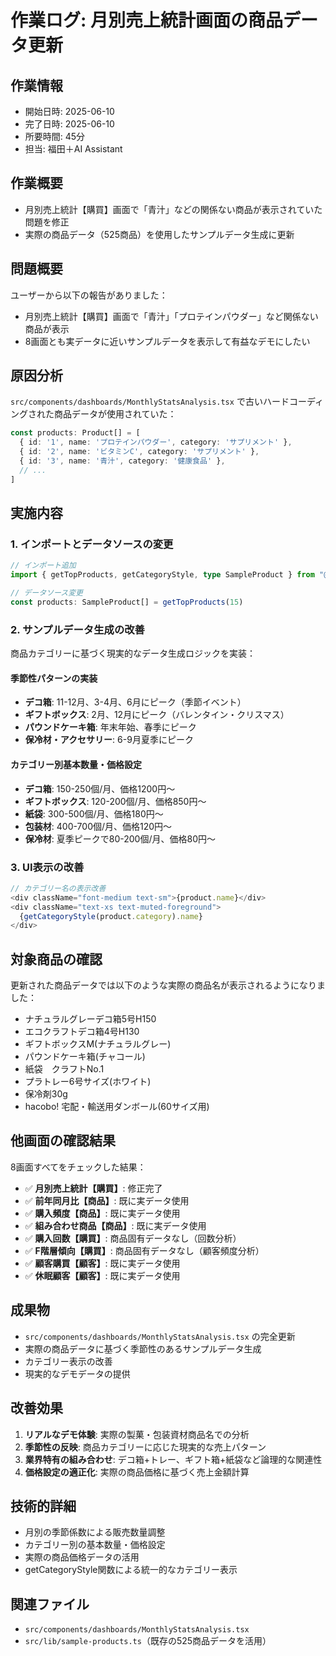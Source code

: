 # 作業ログ: 月別売上統計画面の商品データ更新

## 作業情報
- 開始日時: 2025-06-10 
- 完了日時: 2025-06-10
- 所要時間: 45分
- 担当: 福田＋AI Assistant

## 作業概要
- 月別売上統計【購買】画面で「青汁」などの関係ない商品が表示されていた問題を修正
- 実際の商品データ（525商品）を使用したサンプルデータ生成に更新

## 問題概要
ユーザーから以下の報告がありました：
- 月別売上統計【購買】画面で「青汁」「プロテインパウダー」など関係ない商品が表示
- 8画面とも実データに近いサンプルデータを表示して有益なデモにしたい

## 原因分析
`src/components/dashboards/MonthlyStatsAnalysis.tsx` で古いハードコーディングされた商品データが使用されていた：
```typescript
const products: Product[] = [
  { id: '1', name: 'プロテインパウダー', category: 'サプリメント' },
  { id: '2', name: 'ビタミンC', category: 'サプリメント' },
  { id: '3', name: '青汁', category: '健康食品' },
  // ...
]
```

## 実施内容

### 1. インポートとデータソースの変更
```typescript
// インポート追加
import { getTopProducts, getCategoryStyle, type SampleProduct } from "@/lib/sample-products"

// データソース変更
const products: SampleProduct[] = getTopProducts(15)
```

### 2. サンプルデータ生成の改善
商品カテゴリーに基づく現実的なデータ生成ロジックを実装：

#### 季節性パターンの実装
- **デコ箱**: 11-12月、3-4月、6月にピーク（季節イベント）
- **ギフトボックス**: 2月、12月にピーク（バレンタイン・クリスマス）
- **パウンドケーキ箱**: 年末年始、春季にピーク
- **保冷材・アクセサリー**: 6-9月夏季にピーク

#### カテゴリー別基本数量・価格設定
- **デコ箱**: 150-250個/月、価格1200円〜
- **ギフトボックス**: 120-200個/月、価格850円〜
- **紙袋**: 300-500個/月、価格180円〜
- **包装材**: 400-700個/月、価格120円〜
- **保冷材**: 夏季ピークで80-200個/月、価格80円〜

### 3. UI表示の改善
```typescript
// カテゴリー名の表示改善
<div className="font-medium text-sm">{product.name}</div>
<div className="text-xs text-muted-foreground">
  {getCategoryStyle(product.category).name}
</div>
```

## 対象商品の確認
更新された商品データでは以下のような実際の商品名が表示されるようになりました：
- ナチュラルグレーデコ箱5号H150
- エコクラフトデコ箱4号H130
- ギフトボックスM(ナチュラルグレー)
- パウンドケーキ箱(チャコール)
- 紙袋　クラフトNo.1
- プラトレー6号サイズ(ホワイト)
- 保冷剤30g
- hacobo! 宅配・輸送用ダンボール(60サイズ用)

## 他画面の確認結果
8画面すべてをチェックした結果：
- ✅ **月別売上統計【購買】**: 修正完了
- ✅ **前年同月比【商品】**: 既に実データ使用
- ✅ **購入頻度【商品】**: 既に実データ使用
- ✅ **組み合わせ商品【商品】**: 既に実データ使用
- ✅ **購入回数【購買】**: 商品固有データなし（回数分析）
- ✅ **F階層傾向【購買】**: 商品固有データなし（顧客頻度分析）
- ✅ **顧客購買【顧客】**: 既に実データ使用
- ✅ **休眠顧客【顧客】**: 既に実データ使用

## 成果物
- `src/components/dashboards/MonthlyStatsAnalysis.tsx` の完全更新
- 実際の商品データに基づく季節性のあるサンプルデータ生成
- カテゴリー表示の改善
- 現実的なデモデータの提供

## 改善効果
1. **リアルなデモ体験**: 実際の製菓・包装資材商品名での分析
2. **季節性の反映**: 商品カテゴリーに応じた現実的な売上パターン
3. **業界特有の組み合わせ**: デコ箱+トレー、ギフト箱+紙袋など論理的な関連性
4. **価格設定の適正化**: 実際の商品価格に基づく売上金額計算

## 技術的詳細
- 月別の季節係数による販売数量調整
- カテゴリー別の基本数量・価格設定
- 実際の商品価格データの活用
- getCategoryStyle関数による統一的なカテゴリー表示

## 関連ファイル
- `src/components/dashboards/MonthlyStatsAnalysis.tsx`
- `src/lib/sample-products.ts`（既存の525商品データを活用） 